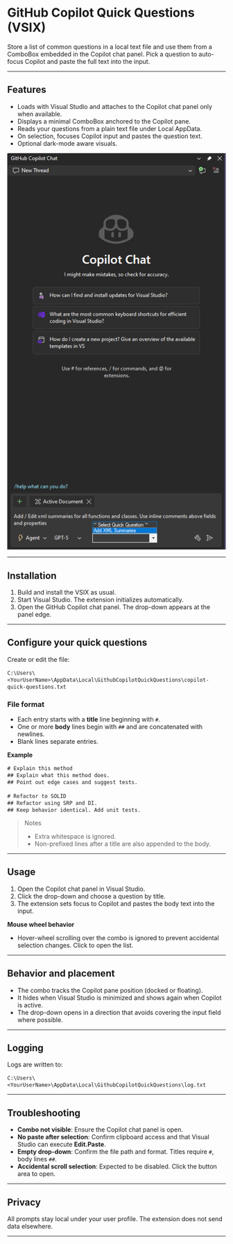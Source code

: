 # GitHub Copilot Quick Questions (VSIX)

Store a list of common questions in a local text file and use them from a ComboBox embedded in the Copilot chat panel. Pick a question to auto-focus Copilot and paste the full text into the input.

---

## Features

* Loads with Visual Studio and attaches to the Copilot chat panel only when available.
* Displays a minimal ComboBox anchored to the Copilot pane.
* Reads your questions from a plain text file under Local AppData.
* On selection, focuses Copilot input and pastes the question text.
* Optional dark-mode aware visuals.


![img](https://raw.githubusercontent.com/p3k22/GithubCopilotQuickQuestions/refs/heads/main/preview.png)

---

## Installation

1. Build and install the VSIX as usual.
2. Start Visual Studio. The extension initializes automatically.
3. Open the GitHub Copilot chat panel. The drop-down appears at the panel edge.

---

## Configure your quick questions

Create or edit the file:

```
C:\Users\<YourUserName>\AppData\Local\GithubCopilotQuickQuestions\copilot-quick-questions.txt
```

### File format

* Each entry starts with a **title** line beginning with `#`.
* One or more **body** lines begin with `##` and are concatenated with newlines.
* Blank lines separate entries.

**Example**

```
# Explain this method
## Explain what this method does.
## Point out edge cases and suggest tests.

# Refactor to SOLID
## Refactor using SRP and DI.
## Keep behavior identical. Add unit tests.
```

> Notes
>
> * Extra whitespace is ignored.
> * Non-prefixed lines after a title are also appended to the body.

---

## Usage

1. Open the Copilot chat panel in Visual Studio.
2. Click the drop-down and choose a question by title.
3. The extension sets focus to Copilot and pastes the body text into the input.

**Mouse wheel behavior**

* Hover-wheel scrolling over the combo is ignored to prevent accidental selection changes. Click to open the list.

---

## Behavior and placement

* The combo tracks the Copilot pane position (docked or floating).
* It hides when Visual Studio is minimized and shows again when Copilot is active.
* The drop-down opens in a direction that avoids covering the input field where possible.

---

## Logging

Logs are written to:

```
C:\Users\<YourUserName>\AppData\Local\GithubCopilotQuickQuestions\log.txt
```

---

## Troubleshooting

* **Combo not visible**: Ensure the Copilot chat panel is open.
* **No paste after selection**: Confirm clipboard access and that Visual Studio can execute **Edit.Paste**.
* **Empty drop-down**: Confirm the file path and format. Titles require `#`, body lines `##`.
* **Accidental scroll selection**: Expected to be disabled. Click the button area to open.

---

## Privacy

All prompts stay local under your user profile. The extension does not send data elsewhere.

---

